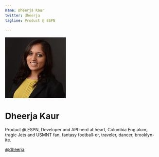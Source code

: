 ```yaml
---
name: Dheerja Kaur
twitter: dheerja
tagline: Product @ ESPN

---
```


![Dheerja Kaur](/media/speakers/dheerja_kaur.jpg)

# Dheerja Kaur
Product @ ESPN, Developer and API nerd at heart, Columbia Eng alum, tragic Jets and USMNT fan, fantasy football-er, traveler, dancer, brooklyn-ite.

[@dheerja](https://twitter.com/dheerja)
